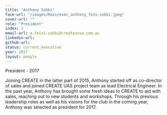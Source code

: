 ```yaml
---
title: "Anthony Sobbi"
face-url: "/images/Main/exec_anthony_fezi-sobbi.jpeg"
cover-url: ""
role: "President"
index: 1
email-url: a.feizi-sobbi@createunsw.com.au
linkedin-url:
github-url:
status: current_executive
year: 2017
layout: people
---
```

President - 2017

Joining CREATE in the latter part of 2015, Anthony started off as co-director of sales and joined CREATE UAS project team as lead Electrical Engineer. In the past year, Anthony has brought some fresh ideas to CREATE to aid with sales, reaching out to new students and workshops. Through his previous leadership roles as well as his visions for the club in the coming year, Anthony was selected as president for 2017.
